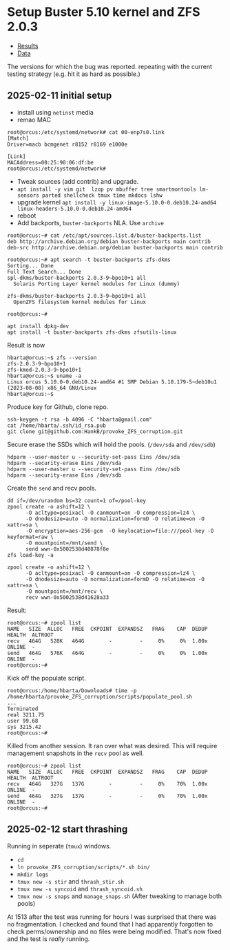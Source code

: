 # Setup Buster 5.10 kernel and ZFS 2.0.3

* [Results](./results.md)
* [Data](./data)

The versions for which the bug was reported. repeating with the current testing strategy (e.g. hit it as hard as possible.)

## 2025-02-11 initial setup

* install using `netinst` media
* remao MAC 

```text
root@orcus:/etc/systemd/network# cat 00-enp7s0.link
[Match]
Driver=macb bcmgenet r8152 r8169 e1000e

[Link]
MACAddress=00:25:90:06:df:be
root@orcus:/etc/systemd/network# 
```

* Tweak sources (add contrib) and upgrade.
* `apt install -y vim git  lzop pv mbuffer tree smartmontools lm-sensors parted shellcheck tmux time mkdocs lshw`
* upgrade kernel `apt install -y linux-image-5.10.0-0.deb10.24-amd64 linux-headers-5.10.0-0.deb10.24-amd64`
* reboot
* Add backports, `buster-backports` NLA. Use `archive`

```text
root@orcus:~# cat /etc/apt/sources.list.d/buster-backports.list
deb http://archive.debian.org/debian buster-backports main contrib
deb-src http://archive.debian.org/debian buster-backports main contrib

root@orcus:~# apt search -t buster-backports zfs-dkms
Sorting... Done
Full Text Search... Done
spl-dkms/buster-backports 2.0.3-9~bpo10+1 all
  Solaris Porting Layer kernel modules for Linux (dummy)

zfs-dkms/buster-backports 2.0.3-9~bpo10+1 all
  OpenZFS filesystem kernel modules for Linux

root@orcus:~# 
```

```text
apt install dpkg-dev
apt install -t buster-backports zfs-dkms zfsutils-linux
```

Result is now

```text
hbarta@orcus:~$ zfs --version
zfs-2.0.3-9~bpo10+1
zfs-kmod-2.0.3-9~bpo10+1
hbarta@orcus:~$ uname -a
Linux orcus 5.10.0-0.deb10.24-amd64 #1 SMP Debian 5.10.179-5~deb10u1 (2023-08-08) x86_64 GNU/Linux
hbarta@orcus:~$ 
```

Produce key for Github, clone repo.

```text
ssh-keygen -t rsa -b 4096 -C "hbarta@gmail.com"
cat /home/hbarta/.ssh/id_rsa.pub
git clone git@github.com:HankB/provoke_ZFS_corruption.git
```

Secure erase the SSDs which will hold the pools. (`/dev/sda` and `/dev/sdb`)

```text
hdparm --user-master u --security-set-pass Eins /dev/sda
hdparm --security-erase Eins /dev/sda
hdparm --user-master u --security-set-pass Eins /dev/sdb
hdparm --security-erase Eins /dev/sdb
```

Create the `send` and recv pools.

```text
dd if=/dev/urandom bs=32 count=1 of=/pool-key
zpool create -o ashift=12 \
      -O acltype=posixacl -O canmount=on -O compression=lz4 \
      -O dnodesize=auto -O normalization=formD -O relatime=on -O xattr=sa \
      -O encryption=aes-256-gcm  -O keylocation=file:///pool-key -O keyformat=raw \
      -O mountpoint=/mnt/send \
      send wwn-0x5002538d40878f8e
zfs load-key -a

zpool create -o ashift=12 \
      -O acltype=posixacl -O canmount=on -O compression=lz4 \
      -O dnodesize=auto -O normalization=formD -O relatime=on -O xattr=sa \
      -O mountpoint=/mnt/recv \
      recv wwn-0x5002538d41628a33
```

Result:

```text
root@orcus:~# zpool list
NAME   SIZE  ALLOC   FREE  CKPOINT  EXPANDSZ   FRAG    CAP  DEDUP    HEALTH  ALTROOT
recv   464G   528K   464G        -         -     0%     0%  1.00x    ONLINE  -
send   464G   576K   464G        -         -     0%     0%  1.00x    ONLINE  -
root@orcus:~# 
```

Kick off the populate script.

```text
root@orcus:/home/hbarta/Downloads# time -p /home/hbarta/provoke_ZFS_corruption/scripts/populate_pool.sh 
...
Terminated
real 3211.75
user 99.68
sys 3215.42
root@orcus:~#
```

Killed from another session. It ran over what was desired. This will require management snapshots in the `recv` pool as well.

```text
root@orcus:~# zpool list
NAME   SIZE  ALLOC   FREE  CKPOINT  EXPANDSZ   FRAG    CAP  DEDUP    HEALTH  ALTROOT
recv   464G   327G   137G        -         -     0%    70%  1.00x    ONLINE  -
send   464G   327G   137G        -         -     0%    70%  1.00x    ONLINE  -
root@orcus:~# 
```

## 2025-02-12 start thrashing

Running in seperate (`tmux`) windows.

* `cd`
* `ln provoke_ZFS_corruption/scripts/*.sh bin/`
* `mkdir logs`
* `tmux new -s stir` and `thrash_stir.sh`
* `tmux new -s syncoid` and `thrash_syncoid.sh`
* `tmux new -s snaps` and `manage_snaps.sh` (After tweaking to manage both pools)

At 1513 after the test was running for hours I was surprised that there was no fragmentation. I checked and found that I had apparently forgotten to check perms/ownership and no files were being modified. That's now fixed and the test is *really* running.
